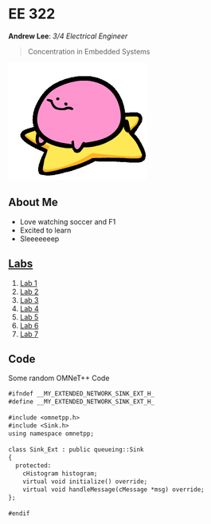 # EE 322
  **Andrew Lee**: *3/4 Electrical Engineer*
  > Concentration in Embedded Systems <br>
  
![](Resources/kirbo_spin.gif)
## About Me
 - Love watching soccer and F1
 - Excited to learn
 - Sleeeeeeep
## [Labs](https://github.com/andieleee/EE322/tree/main/Labs)
  1. [Lab 1](https://github.com/andieleee/EE322/blob/main/Labs/Lab1.md)
  2. [Lab 2](https://github.com/andieleee/EE322/blob/main/Labs/Lab2.md)
  3. [Lab 3](https://github.com/andieleee/EE322/blob/main/Labs/Lab3.md)
  4. [Lab 4](https://github.com/andieleee/EE322/blob/main/Labs/Lab4.md)
  5. [Lab 5](https://github.com/andieleee/EE322/blob/main/Labs/Lab5.md)
  6. [Lab 6](https://github.com/andieleee/EE322/blob/main/Labs/Lab6.md)
  7. [Lab 7](https://github.com/andieleee/EE322/blob/main/Labs/Lab7.md)
## Code
Some random OMNeT++ Code
```
#ifndef __MY_EXTENDED_NETWORK_SINK_EXT_H_
#define __MY_EXTENDED_NETWORK_SINK_EXT_H_

#include <omnetpp.h>
#include <Sink.h>
using namespace omnetpp;

class Sink_Ext : public queueing::Sink
{
  protected:
    cHistogram histogram;
    virtual void initialize() override;
    virtual void handleMessage(cMessage *msg) override;
};

#endif
```
